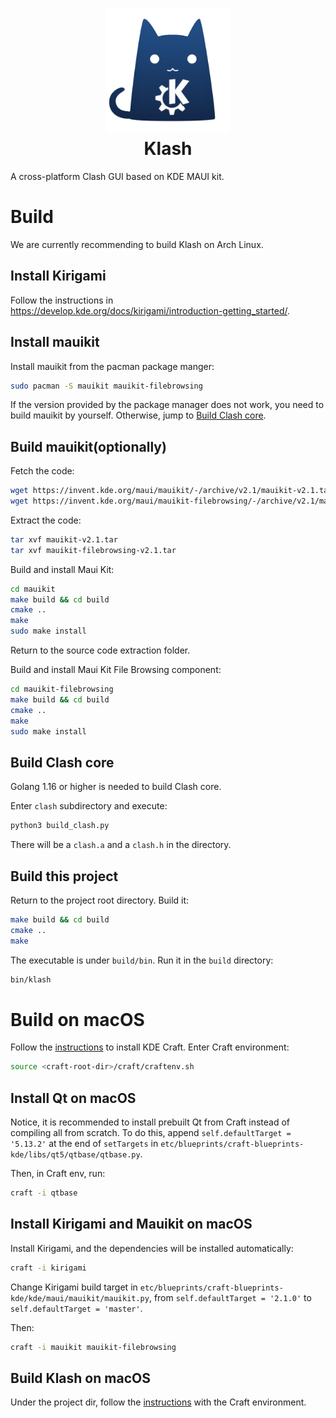 <h1 align="center">
  <img src="src/assets/logo.png" alt="Klash" width="200">
  <br>Klash<br>
</h1>

A cross-platform Clash GUI based on KDE MAUI kit.

# Build

We are currently recommending to build Klash on Arch Linux.

## Install Kirigami

Follow the instructions in https://develop.kde.org/docs/kirigami/introduction-getting_started/.

## Install mauikit

Install mauikit from the pacman package manger:

```bash
sudo pacman -S mauikit mauikit-filebrowsing
```

If the version provided by the package manager does not work, you need to build mauikit by yourself. Otherwise, jump to [Build Clash core](#build_clash_core).

## Build mauikit(optionally)

Fetch the code:

```bash
wget https://invent.kde.org/maui/mauikit/-/archive/v2.1/mauikit-v2.1.tar
wget https://invent.kde.org/maui/mauikit-filebrowsing/-/archive/v2.1/mauikit-filebrowsing-v2.1.tar
```

Extract the code:

```bash
tar xvf mauikit-v2.1.tar
tar xvf mauikit-filebrowsing-v2.1.tar
```

Build and install Maui Kit:

```bash
cd mauikit
make build && cd build
cmake ..
make
sudo make install
```

Return to the source code extraction folder.

Build and install Maui Kit File Browsing component:

```bash
cd mauikit-filebrowsing
make build && cd build
cmake ..
make
sudo make install
```

## Build Clash core

Golang 1.16 or higher is needed to build Clash core.

Enter `clash` subdirectory and execute:

```bash
python3 build_clash.py
```

There will be a `clash.a` and a `clash.h` in the directory.

## Build this project

Return to the project root directory. Build it:

```bash
make build && cd build
cmake ..
make
```

The executable is under `build/bin`. Run it in the `build` directory:

```bash
bin/klash
```

# Build on macOS

Follow the [instructions](https://community.kde.org/Guidelines_and_HOWTOs/Build_from_source/Mac#Installation_using_Craft) to install KDE Craft. Enter Craft environment:

```sh
source <craft-root-dir>/craft/craftenv.sh
```

## Install Qt on macOS

Notice, it is recommended to install prebuilt Qt from Craft instead of compiling all from scratch. To do this, append `self.defaultTarget = '5.13.2'` at the end of `setTargets` in `etc/blueprints/craft-blueprints-kde/libs/qt5/qtbase/qtbase.py`.

Then, in Craft env, run:

```sh
craft -i qtbase
```

## Install Kirigami and Mauikit on macOS

Install Kirigami, and the dependencies will be installed automatically:

```sh
craft -i kirigami
```

Change Kirigami build target in `etc/blueprints/craft-blueprints-kde/kde/maui/mauikit/mauikit.py`, from `self.defaultTarget = '2.1.0'` to `self.defaultTarget = 'master'`.

Then:

```sh
craft -i mauikit mauikit-filebrowsing
```

## Build Klash on macOS

Under the project dir, follow the [instructions](#build-this-project) with the Craft environment.
